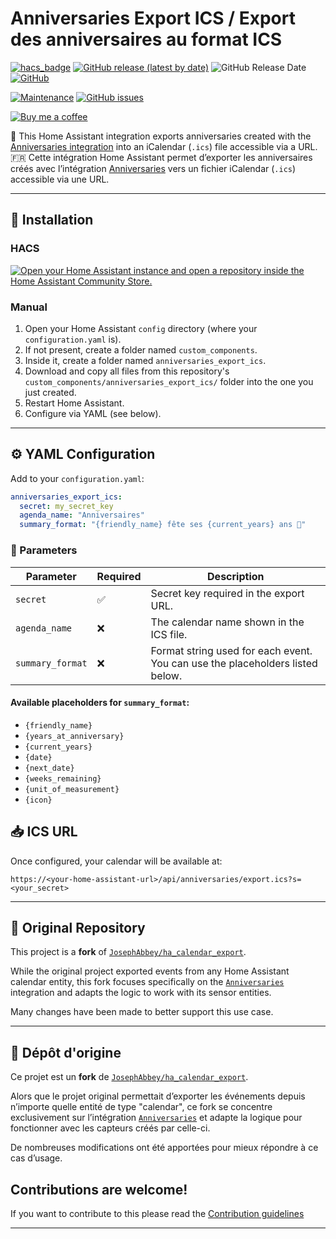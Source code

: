 # Anniversaries Export ICS / Export des anniversaires au format ICS

[![hacs_badge](https://img.shields.io/badge/HACS-Default-orange.svg)](https://github.com/custom-components/hacs)
[![GitHub release (latest by date)](https://img.shields.io/github/v/release/boced66/ha_anniversaries_export_ics)](https://github.com/boced66/ha_anniversaries_export_ics/releases)
![GitHub Release Date](https://img.shields.io/github/release-date/boced66/ha_anniversaries_export_ics)
[![GitHub](https://img.shields.io/github/license/boced66/ha_anniversaries_export_ics)](LICENSE)

[![Maintenance](https://img.shields.io/badge/Maintained%3F-Yes-brightgreen.svg)](https://github.com/boced66/ha_anniversaries_export_ics/graphs/commit-activity)
[![GitHub issues](https://img.shields.io/github/issues/boced66/ha_anniversaries_export_ics)](https://github.com/boced66/ha_anniversaries_export_ics/issues)

[![Buy me a coffee](https://img.shields.io/static/v1.svg?label=Buy%20me%20a%20coffee&logo=buy%20me%20a%20coffee&logoColor=white&labelColor=ff69b4&message=donate&color=Black)](buymeacoffee.com/boced66k)


📅 This Home Assistant integration exports anniversaries created with the [Anniversaries integration](https://github.com/pinkywafer/Anniversaries) into an iCalendar (`.ics`) file accessible via a URL.  
🇫🇷 Cette intégration Home Assistant permet d’exporter les anniversaires créés avec l’intégration [Anniversaries](https://github.com/pinkywafer/Anniversaries) vers un fichier iCalendar (`.ics`) accessible via une URL.

---

## 🔧 Installation
### HACS
[![Open your Home Assistant instance and open a repository inside the Home Assistant Community Store.](https://my.home-assistant.io/badges/hacs_repository.svg)](https://my.home-assistant.io/redirect/hacs_repository/?owner=boced66&repository=ha_anniversaries_export_ics&category=Integration)

### Manual
1. Open your Home Assistant `config` directory (where your `configuration.yaml` is).
2. If not present, create a folder named `custom_components`.
3. Inside it, create a folder named `anniversaries_export_ics`.
4. Download and copy all files from this repository's `custom_components/anniversaries_export_ics/` folder into the one you just created.
5. Restart Home Assistant.
6. Configure via YAML (see below).

---

## ⚙️ YAML Configuration

Add to your `configuration.yaml`:

```yaml
anniversaries_export_ics:
  secret: my_secret_key
  agenda_name: "Anniversaires"
  summary_format: "{friendly_name} fête ses {current_years} ans 🎉"
```

### 🔐 Parameters

| Parameter        | Required | Description |
|------------------|----------|-------------|
| `secret`         | ✅        | Secret key required in the export URL. |
| `agenda_name`    | ❌        | The calendar name shown in the ICS file. |
| `summary_format` | ❌        | Format string used for each event. You can use the placeholders listed below. |

#### Available placeholders for `summary_format`:

- `{friendly_name}`
- `{years_at_anniversary}`
- `{current_years}`
- `{date}`
- `{next_date}`
- `{weeks_remaining}`
- `{unit_of_measurement}`
- `{icon}`

## 📥 ICS URL
Once configured, your calendar will be available at:
```
https://<your-home-assistant-url>/api/anniversaries/export.ics?s=<your_secret>
```

---

## 🧭 Original Repository

This project is a **fork** of [`JosephAbbey/ha_calendar_export`](https://github.com/JosephAbbey/ha_calendar_export).

While the original project exported events from any Home Assistant calendar entity, this fork focuses specifically on the [`Anniversaries`](https://github.com/pinkywafer/Anniversaries) integration and adapts the logic to work with its sensor entities.

Many changes have been made to better support this use case.

---

## 🧭 Dépôt d'origine

Ce projet est un **fork** de [`JosephAbbey/ha_calendar_export`](https://github.com/JosephAbbey/ha_calendar_export).

Alors que le projet original permettait d’exporter les événements depuis n’importe quelle entité de type "calendar", ce fork se concentre exclusivement sur l’intégration [`Anniversaries`](https://github.com/pinkywafer/Anniversaries) et adapte la logique pour fonctionner avec les capteurs créés par celle-ci.

De nombreuses modifications ont été apportées pour mieux répondre à ce cas d’usage.


## Contributions are welcome!

If you want to contribute to this please read the [Contribution guidelines](CONTRIBUTING.md)

***


